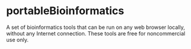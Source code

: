 # portableBioinformatics
A set of bioinformatics tools that can be run on any web browser locally, without any Internet connection.  These tools are free for noncommercial use only.

